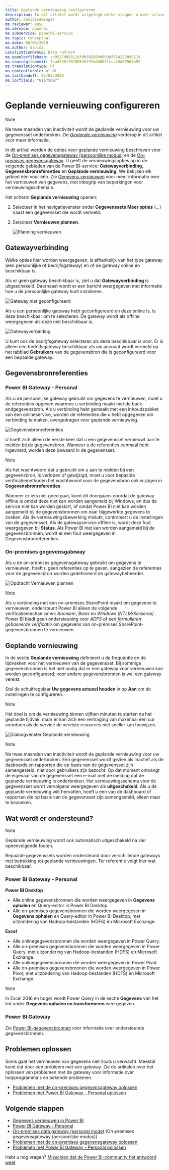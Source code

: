 ```yaml
---
title: Geplande vernieuwing configureren
description: In dit artikel wordt uitgelegd welke stappen u moet uitvoeren om een gateway te selecteren en een geplande vernieuwing te configureren.
author: davidiseminger
ms.reviewer: kayu
ms.service: powerbi
ms.subservice: powerbi-service
ms.topic: conceptual
ms.date: 06/06/2019
ms.author: davidi
LocalizationGroup: Data refresh
ms.openlocfilehash: cc0527d093118fdb585800d0038f824223098119
ms.sourcegitcommit: 7aa0136f93f88516f97ddd8031ccac5d07863b92
ms.translationtype: HT
ms.contentlocale: nl-NL
ms.lasthandoff: 05/05/2020
ms.locfileid: "81675697"
---
```

# <a name="configure-scheduled-refresh"></a>Geplande vernieuwing configureren

>[!NOTE]
>Na twee maanden van inactiviteit wordt de geplande vernieuwing voor uw gegevensset onderbroken. Zie [*Geplande vernieuwing*](#scheduled-refresh) verderop in dit artikel voor meer informatie.

In dit artikel worden de opties voor geplande vernieuwing beschreven voor de [On-premises gegevensgateway (persoonlijke modus)](service-gateway-personal-mode.md) en de [On-premises gegevensgateway](service-gateway-onprem.md). U geeft de vernieuwingsopties op in de volgende gebieden van de Power BI-service: **Gatewayverbinding**, **Gegevensbronreferenties** en **Geplande vernieuwing**. We bekijken elk gebied één voor één. Zie [Gegevens vernieuwen](refresh-data.md#data-refresh) voor meer informatie over het vernieuwen van gegevens, met inbegrip van beperkingen voor vernieuwingsschema's.

Het scherm **Geplande vernieuwing** openen:

1. Selecteer in het navigatievenster onder **Gegevenssets** **Meer opties** (...) naast een gegevensset die wordt vermeld.
2. Selecteer **Vernieuwen plannen**.

    ![Planning vernieuwen](media/refresh-scheduled-refresh/dataset-menu.png)

## <a name="gateway-connection"></a>Gatewayverbinding

Welke opties hier worden weergegeven, is afhankelijk van het type gateway (een persoonlijke of bedrijfsgateway) en of de gateway online en beschikbaar is.

Als er geen gateway beschikbaar is, ziet u dat **Gatewayverbinding** is uitgeschakeld. Daarnaast wordt er een bericht weergegeven met informatie hoe u de persoonlijke gateway kunt installeren.

![Gateway niet geconfigureerd](media/refresh-scheduled-refresh/gateway-not-configured.png)

Als u een persoonlijke gateway hebt geconfigureerd en deze online is, is deze beschikbaar om te selecteren. De gateway wordt als offline weergegeven als deze niet beschikbaar is.

![Gatewayverbinding](media/refresh-scheduled-refresh/gateway-connection.png)

U kunt ook de bedrijfsgateway selecteren als deze beschikbaar is voor. Er is alleen een bedrijfsgateway beschikbaar als uw account wordt vermeld op het tabblad **Gebruikers** van de gegevensbron die is geconfigureerd voor een bepaalde gateway.

## <a name="data-source-credentials"></a>Gegevensbronreferenties

### <a name="power-bi-gateway---personal"></a>Power BI Gateway - Personal

Als u de persoonlijke gateway gebruikt om gegevens te vernieuwen, moet u de referenties opgeven waarmee u verbinding maakt met de back-endgegevensbron. Als u verbinding hebt gemaakt met een inhoudspakket van een onlineservice, worden de referenties die u hebt opgegeven om verbinding te maken, overgedragen voor geplande vernieuwing.

![Gegevensbronreferenties](media/refresh-scheduled-refresh/data-source-credentials-pgw.png)

U hoeft zich alleen de eerste keer dat u een gegevensset vernieuwt aan te melden bij de gegevensbron. Wanneer u de referenties eenmaal hebt ingevoerd, worden deze bewaard in de gegevensset.

> [!NOTE]
> Als het wachtwoord dat u gebruikt om u aan te melden bij een gegevensbron, is verlopen of gewijzigd, moet u voor bepaalde verificatiemethoden het wachtwoord voor de gegevensbron ook wijzigen in **Gegevensbronreferenties**.

Wanneer er iets niet goed gaat, komt dit doorgaans doordat de gateway offline is omdat deze niet kan worden aangemeld bij Windows, en dus de service niet kan worden gestart, of omdat Power BI niet kan worden aangemeld bij de gegevensbronnen om naar bijgewerkte gegevens te zoeken. Als de vernieuwingsbewerking mislukt, controleert u de instellingen van de gegevensset. Als de gatewayservice offline is, wordt deze fout weergegeven bij **Status**. Als Power BI niet kan worden aangemeld bij de gegevensbronnen, wordt er een fout weergegeven in Gegevensbronreferenties.

### <a name="on-premises-data-gateway"></a>On-premises gegevensgateway

Als u de on-premises gegevensgateway gebruikt om gegevens te vernieuwen, hoeft u geen referenties op te geven, aangezien de referenties voor de gegevensbron worden gedefinieerd de gatewaybeheerder.

![Opdracht Vernieuwen plannen](media/refresh-scheduled-refresh/data-source-credentials-egw.png)

> [!NOTE]
> Als u verbinding met een on-premises SharePoint maakt om gegevens te vernieuwen, ondersteunt Power BI alleen de volgende verificatiemechanismen: *Anoniem*, *Basis* en *Windows (NTLM/Kerberos)* . Power BI biedt geen ondersteuning voor *ADFS* of een *formulieren gebaseerde verificatie* om gegevens van on-premises SharePoint-gegevensbronnen te vernieuwen.

## <a name="scheduled-refresh"></a>Geplande vernieuwing

In de sectie **Geplande vernieuwing** definieert u de frequentie en de tijdvakken voor het vernieuwen van de gegevensset. Bij sommige gegevensbronnen is het niet nodig dat er een gateway voor vernieuwen kan worden geconfigureerd; voor andere gegevensbronnen is wel een gateway vereist.

Stel de schuifregelaar **Uw gegevens actueel houden** in op **Aan** om de instellingen te configureren.

> [!NOTE]
> Het doel is om de vernieuwing binnen vijftien minuten te starten na het geplande tijdvak, maar er kan zich een vertraging van maximaal één uur voordoen als de service de vereiste resources niet sneller kan toewijzen.

![Dialoogvenster Geplande vernieuwing](media/refresh-scheduled-refresh/scheduled-refresh.png)

> [!NOTE]
> Na twee maanden van inactiviteit wordt de geplande vernieuwing voor uw gegevensset onderbroken. Een gegevensset wordt gezien als inactief als de dasboards en rapporten die op basis van de gegevensset zijn samengesteld, niet door gebruikers zijn bezocht. Op dat moment ontvangt de eigenaar van de gegevensset een e-mail met de melding dat de geplande vernieuwing is onderbroken. Het vernieuwingsschema voor de gegevensset wordt vervolgens weergegeven als **uitgeschakeld**. Als u de geplande vernieuwing wilt hervatten, hoeft u een van de dashboard of rapporten die op basis van de gegevensset zijn samengesteld, alleen maar te bezoeken.

## <a name="whats-supported"></a>Wat wordt er ondersteund?


> [!NOTE]
> Geplande vernieuwing wordt ook automatisch uitgeschakeld na vier opeenvolgende fouten.

Bepaalde gegevenssets worden ondersteund door verschillende gateways met betrekking tot geplande vernieuwingen. Ter referentie volgt hier wat beschikbaar.

### <a name="power-bi-gateway---personal"></a>Power BI Gateway - Personal

**Power BI Desktop**

* Alle online gegevensbronnen die worden weergegeven in **Gegevens ophalen** en Query-editor in Power BI Desktop.
* Alle on-premises gegevensbronnen die worden weergegeven in **Gegevens ophalen** en Query-editor in Power BI Desktop, met uitzondering van Hadoop-bestanden (HDFS) en Microsoft Exchange.

**Excel**

* Alle onlinegegevensbronnen die worden weergegeven in Power Query.
* Alle on-premises gegevensbronnen die worden weergegeven in Power Query, met uitzondering van Hadoop-bestanden (HDFS) en Microsoft Exchange.
* Alle onlinegegevensbronnen die worden weergegeven in Power Pivot.
* Alle on-premises gegevensbronnen die worden weergegeven in Power Pivot, met uitzondering van Hadoop-bestanden (HDFS) en Microsoft Exchange.

> [!NOTE]
> In Excel 2016 en hoger wordt Power Query in de sectie **Gegevens** van het lint onder **Gegevens ophalen en transformeren** weergegeven.

### <a name="power-bi-gateway"></a>Power BI Gateway

Zie [Power BI-gegevensbronnen](power-bi-data-sources.md) voor informatie over ondersteunde gegevensbronnen.

## <a name="troubleshooting"></a>Problemen oplossen
Soms gaat het vernieuwen van gegevens niet zoals u verwacht. Meestal komt dat door een probleem met een gateway. Zie de artikelen over het oplossen van problemen met de gateway voor informatie over hulpprogramma's en bekende problemen.

- [Problemen met de on-premises gegevensgateway oplossen](service-gateway-onprem-tshoot.md)
- [Problemen met Power BI Gateway - Personal oplossen](service-admin-troubleshooting-power-bi-personal-gateway.md)

## <a name="next-steps"></a>Volgende stappen

- [Gegevens vernieuwen in Power BI](refresh-data.md)  
- [Power BI Gateway - Personal](service-gateway-personal-mode.md)  
- [On-premises data gateway (personal mode)](service-gateway-onprem.md) (On-premises gegevensgateway (persoonlijke modus))  
- [Problemen met de on-premises gegevensgateway oplossen](service-gateway-onprem-tshoot.md)  
- [Problemen met Power BI Gateway - Personal oplossen](service-admin-troubleshooting-power-bi-personal-gateway.md)  

Hebt u nog vragen? [Misschien dat de Power BI-community het antwoord weet](https://community.powerbi.com/)